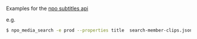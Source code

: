 Examples for the [npo subtitles api](https://rs.poms.omroep.nl/v1/docs/api/#!/subtitles/search)

e.g.
```bash
$ npo_media_search -e prod --properties title  search-member-clips.json | jq . | head -100
```
